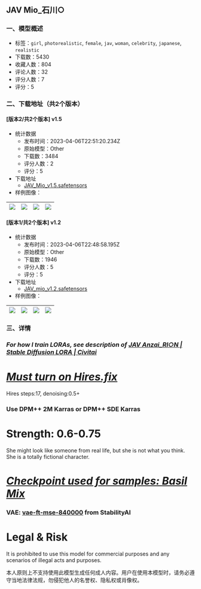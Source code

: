 ## JAV Mio_石川○
### 一、模型概述

- 标签：`girl`, `photorealistic`, `female`, `jav`, `woman`, `celebrity`, `japanese`, `realistic`
- 下载数：5430
- 收藏人数：804
- 评论人数：32
- 评分人数：7
- 评分：5

### 二、下载地址（共2个版本）

#### [版本2/共2个版本] v1.5

- 统计数据
  - 发布时间：2023-04-06T22:51:20.234Z
  - 原始模型：Other
  - 下载数：3484
  - 评分人数：2
  - 评分：5
- 下载地址
  - [JAV_Mio_v1.5.safetensors](https://civitai.com/api/download/models/38623)
- 样例图像：

| <img src="https://image.civitai.com/xG1nkqKTMzGDvpLrqFT7WA/a0a382a1-7c1e-45d4-eb86-52292216a500/width=450/427645.jpeg" /> | <img src="https://image.civitai.com/xG1nkqKTMzGDvpLrqFT7WA/68872bb3-c510-4529-bdb5-ebf356fb3c00/width=450/427634.jpeg" /> | <img src="https://image.civitai.com/xG1nkqKTMzGDvpLrqFT7WA/6b312d7d-e77f-4a73-0208-ce3324dac600/width=450/427630.jpeg" /> | <img src="https://image.civitai.com/xG1nkqKTMzGDvpLrqFT7WA/25670986-2185-44ed-030b-b97d8bf7d700/width=450/427621.jpeg" /> |
| ---- | ---- | ---- | ---- |

#### [版本1/共2个版本] v1.2

- 统计数据
  - 发布时间：2023-04-06T22:48:58.195Z
  - 原始模型：Other
  - 下载数：1946
  - 评分人数：5
  - 评分：5
- 下载地址
  - [JAV_mio_v1.2.safetensors](https://civitai.com/api/download/models/20281)
- 样例图像：

| <img src="https://image.civitai.com/xG1nkqKTMzGDvpLrqFT7WA/a109ec89-3b2f-401d-b413-8a1b7aacd300/width=450/392899.jpeg" /> | <img src="https://image.civitai.com/xG1nkqKTMzGDvpLrqFT7WA/da0b401a-4745-4fc0-706f-99fc67eb3100/width=450/392905.jpeg" /> | <img src="https://image.civitai.com/xG1nkqKTMzGDvpLrqFT7WA/f626c2d8-ee00-4082-fbfd-1a9a3f318400/width=450/392904.jpeg" /> | <img src="https://image.civitai.com/xG1nkqKTMzGDvpLrqFT7WA/7fc681b9-9b70-4a82-ea39-f27a0ad48200/width=450/392903.jpeg" /> |
| ---- | ---- | ---- | ---- |


### 三、详情
<h3><strong><em>For how I train LORAs, see description of </em></strong><a target="_blank" rel="ugc" href="https://civitai.com/models/22129/jav-anzairin"><strong><em>JAV Anzai_RI○N | Stable Diffusion LORA | Civitai</em></strong></a></h3><h1><strong><em><u>Must turn on Hires.fix</u></em></strong></h1><p>Hires steps:17, denoising:0.5+</p><h3><strong>Use DPM++ 2M Karras or DPM++ SDE Karras</strong></h3><h1>Strength: 0.6-0.75</h1><p>She might look like someone from real life, but she is not what you think. She is a totally fictional character.</p><h1><em><u>Checkpoint used for samples: </u></em><a target="_blank" rel="ugc" href="https://huggingface.co/nuigurumi/basil_mix"><em><u>Basil Mix</u></em></a></h1><h3><strong>VAE: </strong><a target="_blank" rel="ugc" href="https://huggingface.co/stabilityai/sd-vae-ft-mse-original"><strong><u>vae-ft-mse-840000</u></strong></a><strong> from StabilityAI</strong></h3><h1><strong>Legal &amp; Risk</strong></h1><p>It is prohibited to use this model for commercial purposes and any scenarios of illegal acts and purposes.</p><p>本人原则上不支持使用此模型生成任何成人内容。用户在使用本模型时，请务必遵守当地法律法规，勿侵犯他人的名誉权、隐私权或肖像权。</p>